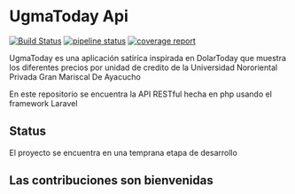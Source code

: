 # UgmaToday Api

[![Build Status](https://github.com/ugma-today/ugma-today-api/workflows/Laravel/badge.svg)](https://github.com/ugma-today/ugma-today-api/actions)
[![pipeline status](https://gitlab.com/ugma-today/ugma-today-api/badges/master/pipeline.svg)](https://gitlab.com/ugma-today/ugma-today-api/-/commits/master)
[![coverage report](https://gitlab.com/ugma-today/ugma-today-api/badges/master/coverage.svg)](https://gitlab.com/ugma-today/ugma-today-api/-/commits/master)

UgmaToday es una aplicación satiríca inspirada en DolarToday que muestra los diferentes precios por unidad de credito de la Universidad Nororiental Privada Gran Mariscal De Ayacucho

En este repositorio se encuentra la API RESTful hecha en php usando el framework Laravel

## Status

El proyecto se encuentra en una temprana etapa de desarrollo

## Las contribuciones son bienvenidas
